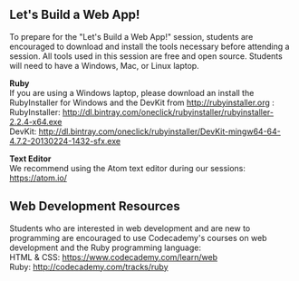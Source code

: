 ## Let's Build a Web App!

To prepare for the "Let's Build a Web App!" session, students are encouraged to download and install the tools necessary before attending a session.  All tools used in this session are free and open source.  Students will need to have a Windows, Mac, or Linux laptop.

**Ruby**  
If you are using a Windows laptop, please download an install the RubyInstaller for Windows and the DevKit from http://rubyinstaller.org :  
RubyInstaller: <http://dl.bintray.com/oneclick/rubyinstaller/rubyinstaller-2.2.4-x64.exe>  
DevKit: <http://dl.bintray.com/oneclick/rubyinstaller/DevKit-mingw64-64-4.7.2-20130224-1432-sfx.exe>

**Text Editor**  
We recommend using the Atom text editor during our sessions: https://atom.io/


## Web Development Resources
Students who are interested in web development and are new to programming are encouraged to use Codecademy's courses on web development and the Ruby programming language:  
HTML & CSS: <https://www.codecademy.com/learn/web>  
Ruby: <http://codecademy.com/tracks/ruby>  




</strike>
